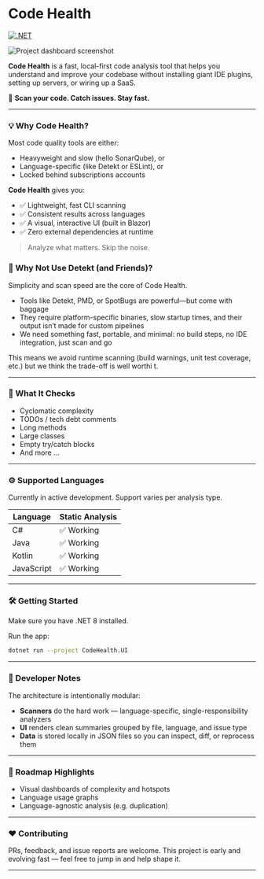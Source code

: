 # Code Health

[![.NET](https://github.com/blueheron786/code-health/actions/workflows/dotnet.yml/badge.svg)](https://github.com/blueheron786/code-health/actions/workflows/dotnet.yml)

![Project dashboard screenshot](https://i.imgur.com/DMpqwV0.png)

**Code Health** is a fast, local-first code analysis tool that helps you understand and improve your codebase without installing giant IDE plugins, setting up servers, or wiring up a SaaS.

🚀 **Scan your code. Catch issues. Stay fast.**

---

### 💡 Why Code Health?

Most code quality tools are either:
- Heavyweight and slow (hello SonarQube), or
- Language-specific (like Detekt or ESLint), or
- Locked behind subscriptions accounts

**Code Health** gives you:
- ✅ Lightweight, fast CLI scanning
- ✅ Consistent results across languages
- ✅ A visual, interactive UI (built in Blazor)
- ✅ Zero external dependencies at runtime

> Analyze what matters. Skip the noise.

### 🧱 Why Not Use Detekt (and Friends)?
Simplicity and scan speed are the core of Code Health.

- Tools like Detekt, PMD, or SpotBugs are powerful—but come with baggage
- They require platform-specific binaries, slow startup times, and their output isn’t made for custom pipelines
- We need something fast, portable, and minimal: no build steps, no IDE integration, just scan and go

This means we avoid runtime scanning (build warnings, unit test coverage, etc.) but we think the trade-off is well worthi t.

---

### 🧠 What It Checks

- Cyclomatic complexity
- TODOs / tech debt comments
- Long methods
- Large classes
- Empty try/catch blocks
- And more ...

---

### ⚙️ Supported Languages

Currently in active development. Support varies per analysis type.

| Language    | Static Analysis |
|-------------|-----------------|
| C#          | ✅ Working      |
| Java        | ✅ Working      |
| Kotlin      | ✅ Working      |
| JavaScript  | ✅ Working      |

---

### 🛠️ Getting Started

Make sure you have .NET 8 installed. 

Run the app:
```bash
dotnet run --project CodeHealth.UI
```

---

### 🔧 Developer Notes

The architecture is intentionally modular:

- **Scanners** do the hard work — language-specific, single-responsibility analyzers
- **UI** renders clean summaries grouped by file, language, and issue type
- **Data** is stored locally in JSON files so you can inspect, diff, or reprocess them

---

### 🚀 Roadmap Highlights

- Visual dashboards of complexity and hotspots
- Language usage graphs
- Language-agnostic analysis (e.g. duplication)

---

### ❤️ Contributing

PRs, feedback, and issue reports are welcome. This project is early and evolving fast — feel free to jump in and help shape it.

---
